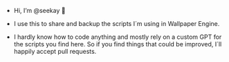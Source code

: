 - Hi, I’m @seekay 👋

- I use this to share and backup the scripts I´m using in Wallpaper Engine.

- I hardly know how to code anything and mostly rely on a custom GPT for the scripts you find here.
  So if you find things that could be improved, I´ll happily accept pull requests.

